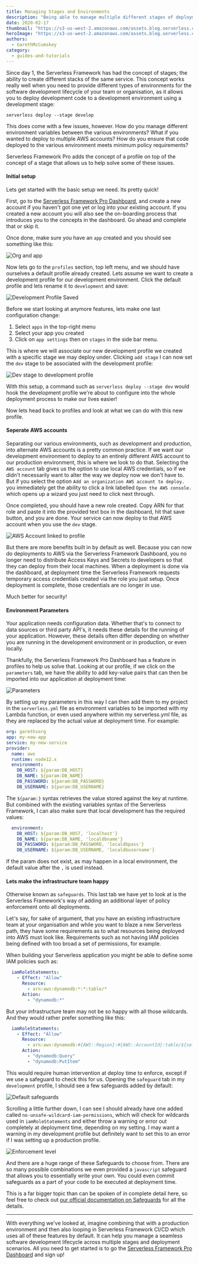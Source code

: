 ```yaml
---
title: Managing Stages and Environments
description: "Being able to manage multiple different stages of deployment within different environments is essential, and Serverless Framework Pro shows you how"
date: 2020-02-17
thumbnail: "https://s3-us-west-2.amazonaws.com/assets.blog.serverless.com/stages-and-environments/img-thumb-environment-stages.png"
heroImage: "https://s3-us-west-2.amazonaws.com/assets.blog.serverless.com/stages-and-environments/img-blog-environment-stages.png"
authors:
  - GarethMcCumskey
category:
  - guides-and-tutorials
---
```


Since day 1, the Serverless Framework has had the concept of stages; the ability to create different stacks of the same service. This concept works really well when you need to provide different types of environments for the software development lifecycle of your team or organisation, as it allows you to deploy development code to a development environment using a development stage:

`serverless deploy --stage develop`

This does come with a few issues, however. How do you manage different environment variables between the various environments? What if you wanted to deploy to multiple AWS accounts? How do you ensure that code deployed to the various environment meets minimum policy requirements?

Serverless Framework Pro adds the concept of a profile on top of the concept of a stage that allows us to help solve some of these issues.

#### Initial setup

Lets get started with the basic setup we need. Its pretty quick!

First, go to the [Serverless Framework Pro Dashboard](https://dashboard.serverless.com), and create a new account if you haven't got one yet or log into your existing account. If you created a new account you will also see the on-boarding process that introduces you to the concepts in the dashboard. Go ahead and complete that or skip it.

Once done, make sure you have an `app` created and you should see something like this:

![Org and app](https://s3-us-west-2.amazonaws.com/assets.blog.serverless.com/stages-and-environments/New-org-and-app.png)

Now lets go to the `profiles` section, top left menu, and we should have ourselves a default profile already created. Lets assume we want to create a development profile for our development environment. Click the default profile and lets rename it to `development` and save:

![Development Profile Saved](https://s3-us-west-2.amazonaws.com/assets.blog.serverless.com/stages-and-environments/Development-profile-edited.png)

Before we start looking at anymore features, lets make one last configuration change:
1. Select `apps` in the top-right menu
2. Select your app you created
3. Click on `app settings` then on `stages` in the side bar menu.

This is where we will associate our new development profile we created with a specific stage we may deploy under. Clicking `add stage` I can now set the `dev` stage to be associated with the development profile:

![Dev stage to development profile](https://s3-us-west-2.amazonaws.com/assets.blog.serverless.com/stages-and-environments/DevStageToDevelopmentProfile.png)

With this setup, a command such as `serverless deploy --stage dev` would hook the development profile we're about to configure into the whole deployment process to make our lives easier!

Now lets head back to profiles and look at what we can do with this new profile.

#### Seperate AWS accounts

Separating our various environments, such as development and production, into alternate AWS accounts is a pretty common practice. If we want our development environment to deploy to an entirely different AWS account to our production environment, this is where we look to do that. Selecting the `AWS account` tab gives us the option to use local AWS credentials, so if we didn't necessarily want to alter the way we deploy now we don't have to. But if you select the option `Add an organization AWS account to deploy.` you immediately get the ability to click a link labelled `Open the AWS console.` which opens up a wizard you just need to click next through.

Once completed, you should have a new role created. Copy ARN for that role and paste it into the provided text box in the dashboard, hit that save button, and you are done. Your service can now deploy to that AWS account when you use the `dev` stage. 

![AWS Account linked to profile](https://s3-us-west-2.amazonaws.com/assets.blog.serverless.com/stages-and-environments/AWSAccountAddedToProfile.png)

But there are more benefits built in by default as well. Because you can now do deployments to AWS via the Serverless Framework Dashboard, you no longer need to distribute Access Keys and Secrets to developers so that they can deploy from their local machines. When a deployment is done via the dashboard, at deployment time the Serverless Framework requests temporary access credentials created via the role you just setup. Once deployment is complete, those credentials are no longer in use. 

Much better for security!

#### Environment Parameters

Your application needs configuration data. Whether that's to connect to data sources or third party API's, it needs these details for the running of your application. However, these details often differ depending on whether you are running in the development environment or in production, or even locally.

Thankfully, the Serverless Framework Pro Dashboard has a feature in profiles to help us solve that. Looking at our profile, if we click on the `parameters` tab, we have the ability to add key-value pairs that can then be imported into our application at deployment time:

![Parameters](https://s3-us-west-2.amazonaws.com/assets.blog.serverless.com/stages-and-environments/parameters.png)

By setting up my parameters in this way I can then add them to my project in the `serverless.yml` file as environment variables to be imported with my Lambda function, or even used anywhere within my serverless.yml file, as they are replaced by the actual value at deployment time. For example:

```yaml
org: garethsorg
app: my-new-app
service: my-new-service
provider:
  name: aws
  runtime: node12.x
  environment:    
    DB_HOST: ${param:DB_HOST}
    DB_NAME: ${param:DB_NAME}
    DB_PASSWORD: ${param:DB_PASSWORD}
    DB_USERNAME: ${param:DB_USERNAME}
```
 
The `${param:}` syntax retrieves the value stored against the key at runtime. But combined with the existing variables syntax of the Serverless Framework, I can also make sure that local development has the required values:

```yaml
  environment:    
    DB_HOST: ${param:DB_HOST, 'localhost'}
    DB_NAME: ${param:DB_NAME, 'localdbname'}
    DB_PASSWORD: ${param:DB_PASSWORD, 'localdbpass'}
    DB_USERNAME: ${param:DB_USERNAME, 'localdbusername'}
```

If the param does not exist, as may happen in a local environment, the default value after the `,` is used instead.

#### Lets make the infrastructure team happy

Otherwise known as `safeguards`. This last tab we have yet to look at is the Serverless Framework's way of adding an additional layer of policy enforcement onto all deployments. 

Let's say, for sake of argument, that you have an existing infrastructure team at your organisation and while you want to blaze a new Serverless path, they have some requirements as to what resources being deployed into AWS must look like. Requirements such as not having IAM policies being defined with too broad a set of permissions, for example. 

When building your Serverless application you might be able to define some IAM policies such as:

```yaml
  iamRoleStatements:
    - Effect: "Allow"
      Resource:
        - arn:aws:dynamodb:*:*:table/*
      Action:
        - "dynamodb:*"
```

But your infrastructure team may not be so happy with all those wildcards. And they would rather prefer something like this:

```yaml
  iamRoleStatements:
    - Effect: "Allow"
      Resource:
        - arn:aws:dynamodb:#{AWS::Region}:#{AWS::AccountId}:table/${self:custom.dynamodb.myTable}
      Action:
        - "dynamodb:Query"
        - "dynamodb:PutItem"
```

This would require human intervention at deploy time to enforce, except if we use a safeguard to check this for us. Opening the `safeguard` tab in my `development` profile, I should see a few safeguards added by default:

![Default safeguards](https://s3-us-west-2.amazonaws.com/assets.blog.serverless.com/stages-and-environments/DefaultSafeguards.png)

Scrolling a little further down, I can see I should already have one added called `no-unsafe-wildcard-iam-permissions`, which will check for wildcards used in `iamRoleStatements` and either throw a warning or error out completely at deployment time, depending on my setting. I may want a warning in my development profile but definitely want to set this to an error if I was setting up a production profile.

![Enforcement level](https://s3-us-west-2.amazonaws.com/assets.blog.serverless.com/stages-and-environments/EnforcementLevel.png)

And there are a huge range of these Safeguards to choose from. There are so many possible combinations we even provided a `javascript` safeguard that allows you to essentially write your own. You could even commit safeguards as a part of your code to be executed at deployment time. 

This is a far bigger topic than can be spoken of in complete detail here, so feel free to check out [our official documentation on Safeguards](https://serverless.com/framework/docs/dashboard/safeguards/) for all the details.

--------------------

With everything we've looked at, imagine combining that with a production environment and then also looping in Serverless Framework CI/CD which uses all of these features by default. It can help you manage a seamless software development lifecycle across multiple stages and deployment scenarios. All you need to get started is to go the [Serverless Framework Pro Dashboard](https://dashboard.serverless.com) and sign up!
